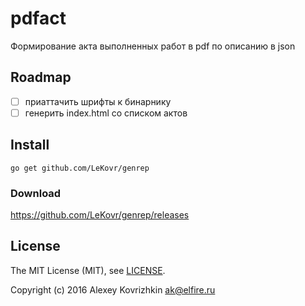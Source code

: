 
pdfact
======

Формирование акта выполненных работ в pdf по описанию в json

Roadmap
-------

* [ ] приаттачить шрифты к бинарнику
* [ ] генерить index.html со списком актов

Install
-------

```
go get github.com/LeKovr/genrep
```

### Download

https://github.com/LeKovr/genrep/releases

License
-------

The MIT License (MIT), see [LICENSE](LICENSE).

Copyright (c) 2016 Alexey Kovrizhkin ak@elfire.ru
